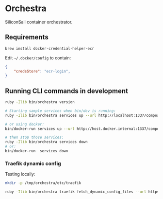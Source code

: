 # Orchestra

SiliconSail container orchestrator.

## Requirements

```sh
brew install docker-credential-helper-ecr
```

Edit `~/.docker/config` to contain:

```json
{
	"credsStore": "ecr-login",
}
```

## Running CLI commands in development

```sh
ruby -Ilib bin/orchestra version

# Starting sample services when bin/dev is running:
ruby -Ilib bin/orchestra services up --url http://localhost:1337/compose.yml --authorization MySecret

# or using docker:
bin/docker-run services up --url http://host.docker.internal:1337/compose.yml --authorization MySecret

# then stop those services:
ruby -Ilib bin/orchestra services down
# or:
bin/docker-run  services down
```

### Traefik dynamic config

Testing locally:

```sh
mkdir -p /tmp/orchestra/etc/traefik

ruby -Ilib bin/orchestra traefik fetch_dynamic_config_files --url https://example.com/123 --authorization "Bearer 123" --config-dir /tmp/orchestra/etc/traefik
```
